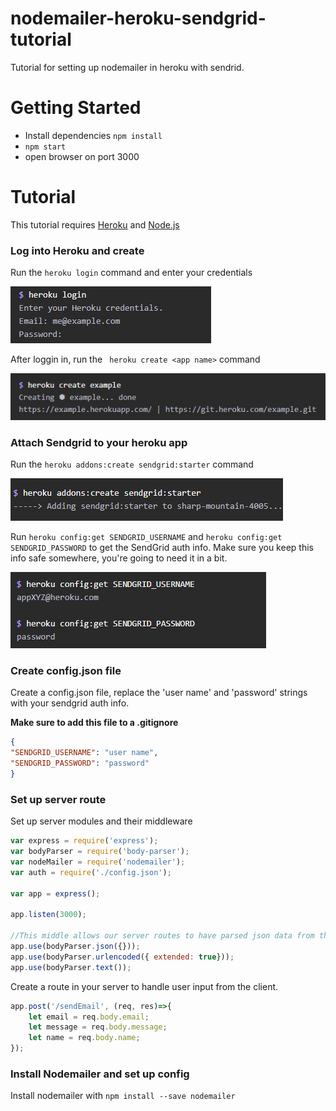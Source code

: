 # nodemailer-heroku-sendgrid-tutorial
Tutorial for setting up nodemailer in heroku with sendrid.

# Getting Started

 * Install dependencies ``` npm install ```
 * ``` npm start ```
 * open browser on port 3000

# Tutorial

This tutorial requires [Heroku](https://devcenter.heroku.com/articles/heroku-cli) and [Node.js](https://nodejs.org/en/download/)

### Log into Heroku and create

Run the ``` heroku login ``` command and enter your credentials

![heroku-login](./public/images/heroku-login.png)

After loggin in, run the ``` heroku create <app name>``` command

![heroku-create](./public/images/heroku-create.png)

### Attach Sendgrid to your heroku app

Run the ``` heroku addons:create sendgrid:starter ``` command

![heroku-addon-sendgrid](./public/images/sendgrid-addon.png)

Run ``` heroku config:get SENDGRID_USERNAME ``` and ``` heroku config:get SENDGRID_PASSWORD ``` to get the SendGrid auth info.
Make sure you keep this info safe somewhere, you're going to need it in a bit.

![heroku-sendgrid-auth](./public/images/sendgrid-auth.png) 

### Create config.json file

Create a config.json file, replace the 'user name' and 'password' strings with your sendgrid auth info. 

**Make sure to add this file to a .gitignore**

```json
{
"SENDGRID_USERNAME": "user name",
"SENDGRID_PASSWORD": "password"
}
```

### Set up server route

Set up server modules and their middleware

```javascript
var express = require('express');
var bodyParser = require('body-parser');
var nodeMailer = require('nodemailer');
var auth = require('./config.json');

var app = express();

app.listen(3000);

//This middle allows our server routes to have parsed json data from the client
app.use(bodyParser.json({}));
app.use(bodyParser.urlencoded({ extended: true}));
app.use(bodyParser.text());
```

Create a route in your server to handle user input from the client.

```javascript
app.post('/sendEmail', (req, res)=>{
    let email = req.body.email;
    let message = req.body.message;
    let name = req.body.name;
});
```

### Install Nodemailer and set up config

Install nodemailer with ``` npm install --save nodemailer ```






